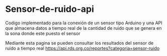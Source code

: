 # Sensor-de-ruido-api
Codigo implementado para la conexión de un sensor tipo Arduino y una API que almacena datos a tiempo real de la cantidad de ruido que se genera en la sona donde este puesto el sensor

 Mediante esta pagina se pueden consultar los resultados del sensor de ruido a tiempo real
 https://api.rds.org.co/reportes?categoria=sensor-ruido

